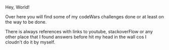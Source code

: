 Hey, World!

Over here you will find some of my codeWars challenges done or at least on the way to be done.

There is always references with links to youtube, stackoverFlow or any other place that I found answers before hit my head in the wall cos I cloudn't do it by myself.
